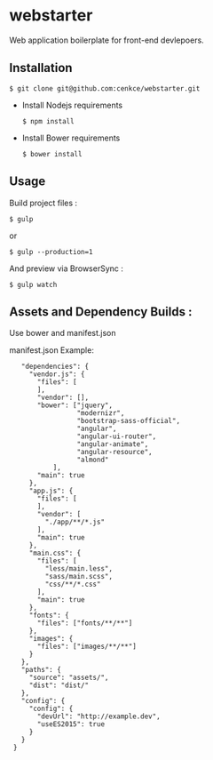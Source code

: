 # webstarter #

Web application boilerplate for front-end devlepoers.

## Installation ##

  `$ git clone git@github.com:cenkce/webstarter.git`

- Install Nodejs requirements
  
  `$ npm install`

- Install Bower requirements

  `$ bower install`

## Usage ##

Build project files :

  `$ gulp`
  
  or 
  
  `$ gulp --production=1`

And preview via BrowserSync :

  `$ gulp watch`

## Assets and Dependency Builds : ##

Use bower and manifest.json

manifest.json Example:


```javascript{
   "dependencies": {
     "vendor.js": {
       "files": [
       ],
       "vendor": [],
       "bower": ["jquery",
                 "modernizr",
                 "bootstrap-sass-official",
                 "angular",
                 "angular-ui-router",
                 "angular-animate",
                 "angular-resource",
                 "almond"
           ],
       "main": true
     },
     "app.js": {
       "files": [
       ],
       "vendor": [
         "./app/**/*.js"
       ],
       "main": true
     },
     "main.css": {
       "files": [
         "less/main.less",
         "sass/main.scss",
         "css/**/*.css"
       ],
       "main": true
     },
     "fonts": {
       "files": ["fonts/**/**"]
     },
     "images": {
       "files": ["images/**/**"]
     }
   },
   "paths": {
     "source": "assets/",
     "dist": "dist/"
   },
   "config": {
     "config": {
       "devUrl": "http://example.dev",
       "useES2015": true
     }
   }
 }
 ```



